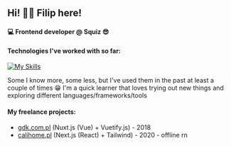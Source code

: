 ## Hi! 👋🏼 Filip here!

#### 💻 Frontend developer @ Squiz 😎


#### Technologies I've worked with so far: 

[![My Skills](https://skillicons.dev/icons?i=js,html,css,sass,svelte,react,nextjs,tailwind,mongodb,graphql,c,styledcomponents,ts,vite,webpack)](https://skillicons.dev)

Some I know more, some less, but I've used them in the past at least a couple of times 😁
I'm a quick learner that loves trying out new things and exploring different languages/frameworks/tools

#### My freelance projects:
 * [gdk.com.pl](https://gdk.com.pl) (Nuxt.js (Vue) + Vuetify.js) - 2018
 * [calihome.pl](https://www.calihome.pl) (Next.js (React) + Tailwind) - 2020 - offline rn

